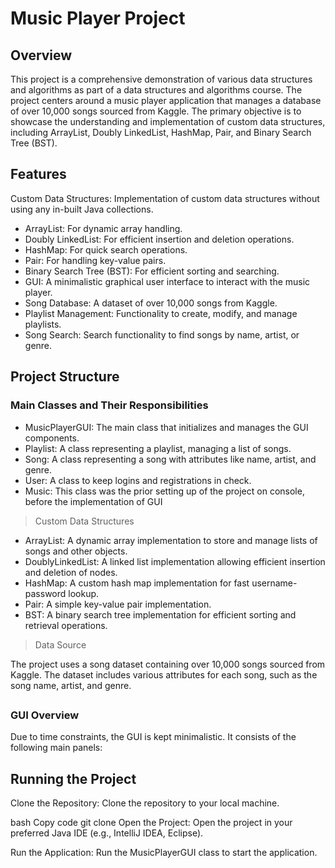 # Music Player Project
## Overview
This project is a comprehensive demonstration of various data structures and algorithms as part of a data structures and algorithms course. The project centers around a music player application that manages a database of over 10,000 songs sourced from Kaggle. The primary objective is to showcase the understanding and implementation of custom data structures, including ArrayList, Doubly LinkedList, HashMap, Pair, and Binary Search Tree (BST).
##

## Features
 Custom Data Structures: Implementation of custom data structures without using any in-built Java collections.
* ArrayList: For dynamic array handling.
* Doubly LinkedList: For efficient insertion and deletion operations.
* HashMap: For quick search operations.
* Pair: For handling key-value pairs.
* Binary Search Tree (BST): For efficient sorting and searching.
* GUI: A minimalistic graphical user interface to interact with the music player.
* Song Database: A dataset of over 10,000 songs from Kaggle.
* Playlist Management: Functionality to create, modify, and manage playlists.
* Song Search: Search functionality to find songs by name, artist, or genre.
## 
## Project Structure
### Main Classes and Their Responsibilities
* MusicPlayerGUI: The main class that initializes and manages the GUI components.
* Playlist: A class representing a playlist, managing a list of songs.
* Song: A class representing a song with attributes like name, artist, and genre.
* User: A class to keep logins and registrations in check.
* Music: This class was the prior setting up of the project on console, before the implementation of GUI
> Custom Data Structures
* ArrayList: A dynamic array implementation to store and manage lists of songs and other objects.
* DoublyLinkedList: A linked list implementation allowing efficient insertion and deletion of nodes.
* HashMap: A custom hash map implementation for fast username-password lookup.
* Pair: A simple key-value pair implementation.
* BST: A binary search tree implementation for efficient sorting and retrieval operations.
> Data Source

The project uses a song dataset containing over 10,000 songs sourced from Kaggle. The dataset includes various attributes for each song, such as the song name, artist, and genre.
##
### GUI Overview
Due to time constraints, the GUI is kept minimalistic. It consists of the following main panels:
##

## Running the Project
Clone the Repository: Clone the repository to your local machine.

bash
Copy code
git clone <repository-url>
Open the Project: Open the project in your preferred Java IDE (e.g., IntelliJ IDEA, Eclipse).

Run the Application: Run the MusicPlayerGUI class to start the application.
